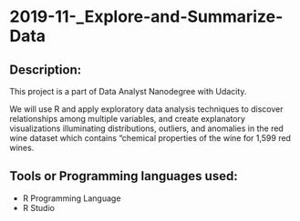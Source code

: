 # 2019-11-_Explore-and-Summarize-Data

## Description:
This project is a part of Data Analyst Nanodegree with Udacity.

We will use R and apply exploratory data analysis techniques to discover relationships among multiple variables, and
create explanatory visualizations illuminating distributions, outliers, and anomalies in the red wine dataset which 
contains “chemical properties of the wine for 1,599 red wines.

## Tools or Programming languages used:
- R Programming Language
- R Studio
